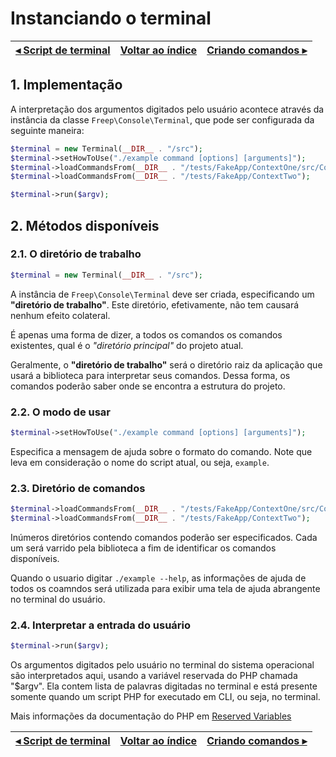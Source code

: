 # Instanciando o terminal

[◂ Script de terminal](02-script-de-terminal.md) | [Voltar ao índice](indice.md) | [Criando comandos ▸](04-criando-comandos.md)
-- | -- | --

## 1. Implementação

A interpretação dos argumentos digitados pelo usuário acontece através da instância 
da classe `Freep\Console\Terminal`, que pode ser configurada da seguinte maneira:

```php
$terminal = new Terminal(__DIR__ . "/src");
$terminal->setHowToUse("./example command [options] [arguments]");
$terminal->loadCommandsFrom(__DIR__ . "/tests/FakeApp/ContextOne/src/Commands");
$terminal->loadCommandsFrom(__DIR__ . "/tests/FakeApp/ContextTwo");

$terminal->run($argv);
```

## 2. Métodos disponíveis

### 2.1. O diretório de trabalho

```php
$terminal = new Terminal(__DIR__ . "/src");
```

A instância de `Freep\Console\Terminal` deve ser criada, especificando um **"diretório 
de trabalho"**. Este diretório, efetivamente, não tem causará nenhum efeito colateral. 

É apenas uma forma de dizer, a todos os comandos os comandos existentes, qual é o 
*"diretório principal"* do projeto atual. 

Geralmente, o **"diretório de trabalho"** será o diretório raiz da aplicação que usará 
a biblioteca para interpretar seus comandos. Dessa forma, os comandos poderão saber
onde se encontra a estrutura do projeto.

### 2.2. O modo de usar

```php
$terminal->setHowToUse("./example command [options] [arguments]");
```

Especifica a mensagem de ajuda sobre o formato do comando. Note que leva em consideração
o nome do script atual, ou seja, `example`.

### 2.3. Diretório de comandos

```php
$terminal->loadCommandsFrom(__DIR__ . "/tests/FakeApp/ContextOne/src/Commands");
$terminal->loadCommandsFrom(__DIR__ . "/tests/FakeApp/ContextTwo");
```

Inúmeros diretórios contendo comandos poderão ser especificados. Cada um será
varrido pela biblioteca a fim de identificar os comandos disponíveis.

Quando o usuario digitar `./example --help`, as informações de ajuda de todos os 
coamndos será utilizada para exibir uma tela de ajuda abrangente no terminal do usuário.

### 2.4. Interpretar a entrada do usuário

```php
$terminal->run($argv);
```

Os argumentos digitados pelo usuário no terminal do sistema operacional são interpretados
aqui, usando a variável reservada do PHP chamada "$argv". Ela contem  lista de palavras
digitadas no terminal e está presente somente quando um script PHP for executado em CLI,
ou seja, no terminal.

Mais informações da documentação do PHP em [Reserved Variables](https://www.php.net/manual/pt_BR/reserved.variables.argv.php)

[◂ Script de terminal](02-script-de-terminal.md) | [Voltar ao índice](indice.md) | [Criando comandos ▸](04-criando-comandos.md)
-- | -- | --